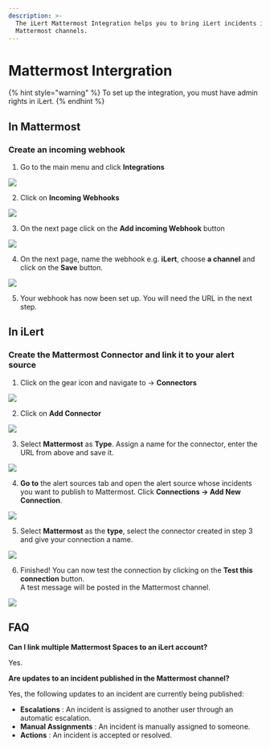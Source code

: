 ```yaml
---
description: >-
  The iLert Mattermost Integration helps you to bring iLert incidents into your
  Mattermost channels.
---
```


# Mattermost Intergration

{% hint style="warning" %}
To set up the integration, you must have admin rights in iLert.
{% endhint %}

## In Mattermost <a id="add-to-channel"></a>

### Create an incoming webhook

1. Go to the main menu and click **Integrations**

![](../.gitbook/assets/screenshot_07_02_21__16_44.png)

2. Click on **Incoming Webhooks**

![](../.gitbook/assets/screenshot_07_02_21__16_45.png)

3. On the next page click on the **Add incoming Webhook** button

![](../.gitbook/assets/screenshot_07_02_21__16_47.png)

4. On the next page, name the webhook e.g. **iLert**, choose **a channel** and click on the **Save** button.

![](../.gitbook/assets/screenshot_07_02_21__16_49.png)

5. Your webhook has now been set up. You will need the URL in the next step.

## In iLert <a id="create-alarm-source"></a>

### Create the Mattermost Connector and link it to your alert source

1. Click on the gear icon and navigate to → **Connectors**

![](../.gitbook/assets/mtiw5.png)

2. Click on **Add Connector**

![](../.gitbook/assets/mtiw6.png)

3. Select **Mattermost** as **Type**. Assign a name for the connector, enter the URL from above and save it.

![](../.gitbook/assets/screenshot_07_02_21__16_53.png)

4. **Go to** the alert sources tab and open the alert source whose incidents you want to publish to Mattermost. Click **Connections → Add New Connection**.

![](../.gitbook/assets/mtiw8.png)

5. Select **Mattermost** as the **type**, select the connector created in step 3 and give your connection a name.

![](../.gitbook/assets/screenshot_07_02_21__16_54.png)

6. Finished! You can now test the connection by clicking on the **Test this connection** button.  
A test message will be posted in the Mattermost channel.

![](../.gitbook/assets/screenshot_07_02_21__16_55.png)

## FAQ <a id="faq"></a>

**Can I link multiple Mattermost Spaces to an iLert account?**

Yes.

**Are updates to an incident published in the Mattermost channel?**

Yes, the following updates to an incident are currently being published:

* **Escalations** : An incident is assigned to another user through an automatic escalation.
* **Manual Assignments** : An incident is manually assigned to someone.
* **Actions** : An incident is accepted or resolved.

